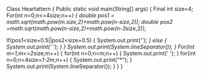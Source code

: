 
Class Heartattern
{
Public static void main(String[] args)
{
 Final int size=4;
For(int n=0;n<=4*size;n++)
{
double pos1 = math.sqrt(math.pow(m.size,2)+math.pow(n-size,2));
double pos2 =math.sqrt(math.pow(n-size,2)+math.pow(n-3*size,2));

If(pos1<size+0.5||pos2<size+0.5)
{
System.out.print('*');
}
else
{
System.out.print('   ');
}
}
System.out.print(System.lineSeparator());
}
For(int m=1;m<=2*size;m++)
{
for(int n=0;n<m;n++)
{
System.out.print('  ');
}
for(int n=0;n<4*size+1-2*m;n++)
{
System.out.print("*");
}
System.out.print(System.lineSeparator());
}
}
}
